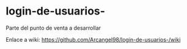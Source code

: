 # login-de-usuarios-

Parte del punto de venta  a desarrollar

Enlace a wiki:
https://github.com/Arcangel98/login-de-usuarios-/wiki
